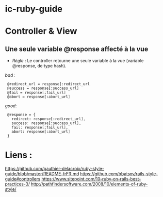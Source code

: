 # ic-ruby-guide

# Controller & View
## Une seule variable @response affecté à la vue
- *Règle* :
Le controller retourne une seule variable à la vue (variable @response, de type hash).

*bad* : 
```
 @redirect_url = response[:redirect_url
 @success = response[:success_url]
 @fail = response[:fail_url]
 @abort = response[:abort_url]
 ```
*good*:
```
 @response = { 
   redirect: response[:redirect_url],
   success: response[:success_url],
   fail: response[:fail_url],
   abort: response[:abort_url] 
 }
```

# Liens :
https://github.com/gauthier-delacroix/ruby-style-guide/blob/master/README-frFR.md
https://github.com/bbatsov/rails-style-guide#controllers
https://www.sitepoint.com/10-ruby-on-rails-best-practices-3/
http://pathfindersoftware.com/2008/10/elements-of-ruby-style/
